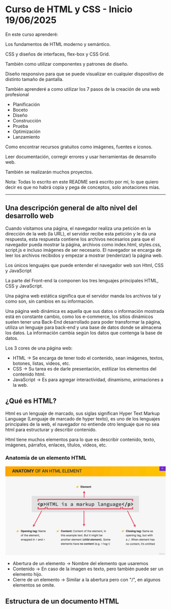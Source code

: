 # Curso de HTML y CSS - Inicio 19/06/2025

En este curso aprenderé:

Los fundamentos de HTML moderno y semántico.

CSS y diseños de interfaces, flex-box y CSS Grid.

También como utilizar componentes y patrones de diseño.

Diseño responsivo para que se puede visualizar en cualquier dispositivo de distinto tamaño de pantalla.

También aprenderé a como utilizar los 7 pasos de la creación de una web profesional

- Planificación
- Boceto
- Diseño
- Construcción
- Prueba
- Optimización
- Lanzamiento

Como encontrar recursos gratuitos como imágenes, fuentes e iconos.

Leer documentación, corregir errores y usar herramientas de desarrollo web.

También se realizarán muchos proyectos.

Nota: Todas lo escrito en este README será escrito por mi, lo que quiero decir es que no habrá copia y pega de conceptos, solo anotaciones mías.

---

## Una descripción general de alto nivel del desarrollo web

Cuando visitamos una página, el navegador realiza una petición en la dirección de la web (la URL), el servidor recibe esta petición y le da una respuesta, esta respuesta contiene los archivos necesarios para que el navegador pueda mostrar la página, archivos como index.html, styles.css, script.js e incluso imágenes de ser necesario. El navegador se encarga de leer los archivos recibidos y empezar a mostrar (renderizar) la página web.

Los únicos lenguajes que puede entender el navegador web son Html, CSS y JavaScript

La parte del Front-end la componen los tres lenguajes principales HTML, CSS y JavaScript.

Una página web estática significa que el servidor manda los archivos tal y como son, sin cambios en su información.

Una página web dinámica es aquella que sus datos o información mostrada está en constante cambio, como los e-commerce, los sitios dinámicos suelen tener una Back-End desarrollado para poder transformar la página, utiliza un lenguaje para back-end y una base de datos donde se almacena los datos. La información cambia según los datos que contenga la base de datos.

Los 3 cores de una página web:

- HTML -> Se encarga de tener todo el contenido, sean imágenes, textos, botones, listas, videos, etc.
- CSS -> Su tarea es de darle presentación, estilizar los elementos del contenido html.
- JavaScript -> Es para agregar interactividad, dinamismo, animaciones a la web.

## ¿Qué es HTML?

Html es un lenguaje de marcado, sus siglas significan Hyper Text Markup Language (Lenguaje de marcado de hyper texto), es uno de los lenguajes principales de la web, el navegador no entiende otro lenguaje que no sea html para estructurar y describir contenido.

Html tiene muchos elementos para lo que es describir contenido, texto, imágenes, párrafos, enlaces, títulos, videos, etc.

### Anatomía de un elemento HTML

![Anatomía de un elemento html](/images-readme/anatomy-element-html.png)

- Abertura de un elemento -> Nombre del elemento que usaremos
- Contenido -> En caso de la imagen es texto, pero también puede ser un elemento hijo.
- Cierre de un elemento -> Similar a la abertura pero con "/", en algunos elementos se omite.

## Estructura de un documento HTML
